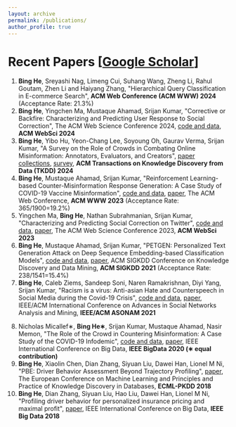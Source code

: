 ```yaml
---
layout: archive
permalink: /publications/
author_profile: true
---
```

<!--
{% if author.googlescholar %}
  You can also find my articles on <u><a href="{{https://scholar.google.com/citations?user=BoGbpiIAAAAJ}}">my Google Scholar profile</a>.</u>
{% endif %}


{% include base_path %}
-->

# Recent Papers [[Google Scholar](https://scholar.google.com/citations?user=BoGbpiIAAAAJ&hl=en)]
1. **Bing He**, Sreyashi Nag, Limeng Cui, Suhang Wang, Zheng Li, Rahul Goutam, Zhen Li and Haiyang Zhang, "Hierarchical Query Classification in E-commerce Search", **ACM Web Conference (ACM WWW) 2024** (Acceptance Rate: 21.3%)
2. **Bing He**, Yingchen Ma, Mustaque Ahamad, Srijan Kumar, "Corrective or Backfire: Characterizing and Predicting User Response to Social Correction", The ACM Web Science Conference 2024, [code and data](https://github.com/claws-lab/response-to-social-correction), **ACM WebSci 2024**
3. **Bing He**, Yibo Hu, Yeon-Chang Lee, Soyoung Oh, Gaurav Verma, Srijan Kumar, "A Survey on the Role of Crowds in Combating Online Misinformation: Annotators, Evaluators, and Creators", [paper collections](https://github.com/claws-lab/awesome-crowd-combat-misinformation), [survey](/files/he-survey23.pdf), **ACM Transactions on Knowledge Discovery from Data (TKDD) 2024** 
4. **Bing He**, Mustaque Ahamad, Srijan Kumar, "Reinforcement Learning-based Counter-Misinformation Response Generation: A Case Study of COVID-19 Vaccine Misinformation", [code and data](https://github.com/claws-lab/MisinfoCorrect), [paper](/files/he-www23-misinfocorrect.pdf), The ACM Web Conference, **ACM WWW 2023** (Acceptance Rate: 365/1900=19.2%)
5. Yingchen Ma, **Bing He**, Nathan Subrahmanian, Srijan Kumar, "Characterizing and Predicting Social Correction on Twitter", [code and data](https://github.com/claws-lab/social-correction-twitter), [paper](/files/ma-websci23-social-correction.pdf), The ACM Web Science Conference 2023, **ACM WebSci 2023**
6. **Bing He**, Mustaque Ahamad, Srijan Kumar, "PETGEN: Personalized Text Generation Attack on Deep
Sequence Embedding-based Classification Models", [code and data](https://github.com/srijankr/petgen/), [paper](/files/petgen-he-kdd2021.pdf), ACM SIGKDD Conference on Knowledge Discovery and Data Mining, **ACM SIGKDD 2021** (Acceptance Rate: 238/1541=15.4%)
7. **Bing He**, Caleb Ziems, Sandeep Soni, Naren Ramakrishnan, Diyi Yang, Srijan Kumar, "Racism is a
virus: Anti-asian Hate and Counterspeech in Social Media during the Covid-19 Crisis", [code and data](https://www.dropbox.com/sh/g9uglvl3cd61k69/AACEk2O2BEKwRTcGthgROOcWa?dl=0), [paper](/files/racism-asonam21.pdf), IEEE/ACM International Conference on Advances in Social Networks Analysis and Mining, **IEEE/ACM ASONAM 2021**
<!-- 22/118=18.6% -->
8. Nicholas Micallef∗, **Bing He∗**, Srijan Kumar, Mustaque Ahamad, Nasir Memon, "The Role of the Crowd
in Countering Misinformation: A Case Study of the COVID-19 Infodemic", [code and data](https://sites.google.com/view/counter-covid19-misinformation), [paper](/files/counter-misinfo-bigdata2020.pdf), IEEE International Conference on Big Data, **IEEE BigData 2020 (∗ equal contribution)**
9. **Bing He**, Xiaolin Chen, Dian Zhang, Siyuan Liu, Dawei Han, Lionel M Ni, "PBE: Driver Behavior Assessment Beyond Trajectory Profiling", [paper](/files/he-ecml-pkdd18.pdf), The European Conference on Machine Learning and Principles and Practice of Knowledge Discovery in Databases, **ECML-PKDD 2018**
10. **Bing He**, Dian Zhang, Siyuan Liu, Hao Liu, Dawei Han, Lionel M Ni, "Profiling driver behavior for personalized insurance pricing and maximal profit", [paper](/files/he-ieee-bigdata-18.pdf), IEEE International Conference on Big Data, **IEEE Big Data 2018**


<!-- 83/535=15.4% -->

<!--
2. Yingchen Ma, **Bing He**, Nathan Subrahmanian, Srijan Kumar, "Characterizing and Predicting Social Correction on Twitter", [code and data](https://github.com/claws-lab/social-correction-twitter), **The ACM Web Science Conference 2023**
 35/97=36.1% -->

<!-- 
Projects: 
6. Bing He, Dian Zhang, Siyuan Liu, Hao Liu, Dawei Han, Lionel M Ni, "Profiling driver behavior for personalized insurance pricing and maximal profit", [paper](./../files/bigdata2018.pdf), **IEEE BigData 2018**

{% for post in site.publications reversed %}
  {% include archive-single.html %}
{% endfor %}

-->

